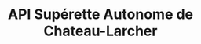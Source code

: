 ---
title: "API Supérette Autonome de Chateau-Larcher"
url: /chateau-larcher/api-superette-autonome-de-chateau-larcher/
shop: commodité
---